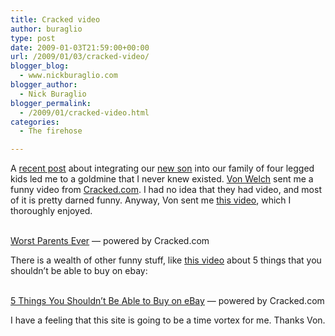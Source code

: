 ```yaml
---
title: Cracked video
author: buraglio
type: post
date: 2009-01-03T21:59:00+00:00
url: /2009/01/03/cracked-video/
blogger_blog:
  - www.nickburaglio.com
blogger_author:
  - Nick Buraglio
blogger_permalink:
  - /2009/01/cracked-video.html
categories:
  - The firehose

---
```

A [recent post][1] about integrating our [new son][2] into our family of four legged kids led me to a goldmine that I never knew existed. [Von Welch][3] sent me a funny video from [Cracked.com][4]. I had no idea that they had video, and most of it is pretty darned funny. Anyway, Von sent me [this video][5], which I thoroughly enjoyed. 

<div>
  <br /><a href="http://www.cracked.com/video_16892_worst-parents-ever.html">Worst Parents Ever</a> &#8212; powered by Cracked.com
</div>

There is a wealth of other funny stuff, like [this video][6] about 5 things that you shouldn&#8217;t be able to buy on ebay:

<div>
  <br /><a href="http://www.cracked.com/video_16862_5-things-you-shouldnt-be-able-buy-on-ebay.html">5 Things You Shouldn&#8217;t Be Able to Buy on eBay</a> &#8212; powered by Cracked.com
</div>

I have a feeling that this site is going to be a time vortex for me. Thanks Von.

 [1]: http://buraglio.com/luke/2009/01/03/first-night-and-first-full-day-integtration-into-the-family/
 [2]: http://buraglio.com/luke
 [3]: http://vwelch.com/
 [4]: http://www.cracked.com/
 [5]: http://www.cracked.com/video_16892_worst-parents-ever.html
 [6]: http://www.cracked.com/video_16862_5-things-you-shouldnt-be-able-buy-on-ebay.html